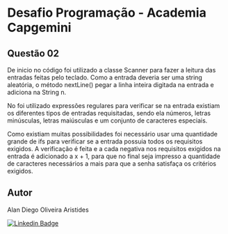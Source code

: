 # Desafio Programação - Academia Capgemini

## Questão 02
De inicio no código foi utilizado a classe Scanner para fazer a leitura das entradas
feitas pelo teclado.
Como a entrada deveria ser uma string aleatória, o método nextLine() pegar a linha
inteira digitada na entrada e adiciona na String n.

No foi utilizado expressões regulares para verificar se na entrada existiam os diferentes
tipos de entradas requisitadas, sendo ela números, letras minúsculas, letras maiúsculas e
um conjunto de caracteres especiais.

Como existiam muitas possibilidades foi necessário usar uma quantidade grande de ifs para
verificar se a entrada possuia todos os requisitos exigidos. A verificação é feita e a 
cada negativa nos requisitos exigidos na entrada é adicionado a x + 1, para que no final
seja impresso a quantidade de caracteres necessários a mais para que a senha satisfaça os
critérios exigidos.

## Autor
Alan Diego Oliveira Aristides

[![Linkedin Badge](https://img.shields.io/badge/-LinkedIn-blue?style=flat-square&logo=Linkedin&logoColor=white&link=https://www.linkedin.com/in/fagnerpsantos/)](https://www.linkedin.com/in/alan-aristides-570603216/)
